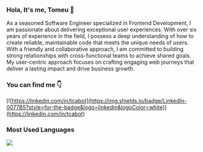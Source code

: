 ### Hola, It's me, Tomeu 👋

As a seasoned Software Engineer specialized in Frontend Development, I am passionate about delivering exceptional user experiences. With over six years of experience in the field, I possess a deep understanding of how to create reliable, maintainable code that meets the unique needs of users. With a friendly and collaborative approach, I am committed to building strong relationships with cross-functional teams to achieve shared goals. My user-centric approach focuses on crafting engaging web journeys that deliver a lasting impact and drive business growth.

### You can find me 👇

[![https://linkedin.com/in/tcabot](https://img.shields.io/badge/LinkedIn-0077B5?style=for-the-badge&logo=linkedin&logoColor=white)](https://linkedin.com/in/tcabot)

### Most Used Languages

![](https://github-readme-stats.vercel.app/api/top-langs/?username=tomtobac)

<!--
**tomtobac/tomtobac** is a ✨ _special_ ✨ repository because its `README.md` (this file) appears on your GitHub profile.

Here are some ideas to get you started:

- 🔭 I’m currently working on ...
- 🌱 I’m currently learning ...
- 👯 I’m looking to collaborate on ...
- 🤔 I’m looking for help with ...
- 💬 Ask me about ...
- 📫 How to reach me: ...
- 😄 Pronouns: ...
- ⚡ Fun fact: ...
-->
